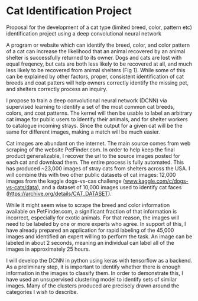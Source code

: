 # Cat Identification Project
Proposal for the development of a cat type (limited breed, color, pattern etc) identification project using a deep convolutional neural network

A program or website which can identify the breed, color, and color pattern of a cat can increase the likelihood that an animal recovered by an animal shelter is successfully returned to its owner. Dogs and cats are lost with equal freqency, but cats are both less likely to be recovered at all, and much less likely to be recovered from animal shelters (Fig 1). While some of this can be explained by other factors, proper, consistent identification of cat breeds and coat patters will help owners correctly identify the missing pet, and shelters correctly process an inquiry.

I propose to train a deep convolutional neural network (DCNN) via supervised learning to identify a set of the most common cat breeds, colors, and coat patterns. The kernel will then be usable to label an arbitrary cat image for public users to identify their animals, and for shelter workers to catalogue incoming strays. Since the output for a given cat will be the same for different images, making a match will be much easier.

Cat images are abundant on the internet. The main source comes from web scraping of the website PetFinder.com. In order to help keep the final product generalizable, I recover the url to the source images posted for each cat and download them. The entire process is fully automated. This has produced ~23,000 images of stray cats from shelters across the USA. I will combine this with two other public datasets of cat images: 12,000 images from the kaggle dogs-vs-cas challenge (www.kaggle.com/c/dogs-vs-cats/data), and a dataset of 10,000 images used to identify cat faces (https://archive.org/details/CAT_DATASET). 

While it might seem wise to scrape the breed and color information available on PetFinder.com, a significant fraction of that information is incorrect, especially for exotic animals. For that reason, the images will need to be labeled by one or more experts who agree. In support of this, I have already prepared an application for rapid labeling of the 45,000 images and identified an expert willing to perform the task. An image can be labeled in about 2 seconds, meaning an individual can label all of the images in approximately 25 hours.

I will develop the DCNN in python using keras with tensorflow as a backend. As a preliminary step, it is important to identify whether there is enough information in the images to classify them. In order to demonstrate this, I have used an unsupervised clustering model to identify sets of similar images. Many of the clusters produced are precisely drawn around the categories I wish to describe. 
